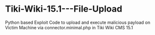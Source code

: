# Tiki-Wiki-15.1---File-Upload
Python based Exploit Code to upload and execute malicious payload on Victim Machine via connector.minimal.php in Tiki Wiki CMS 15.1
